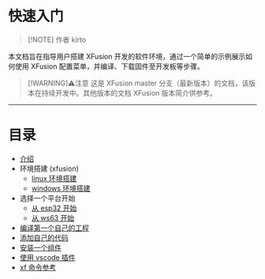 # 快速入门

> [!NOTE] 作者
> kirto

本文档旨在指导用户搭建 XFusion 开发的软件环境，通过一个简单的示例展示如何使用 XFusion 配置菜单，并编译、下载固件至开发板等步骤。

> [!WARNING]⚠️注意
> 这是 XFusion master 分支（最新版本）的文档，该版本在持续开发中。其他版本的文档 XFusion 版本简介供参考。

---

# 目录

- [介绍](introduction.md)
- 环境搭建 (xfusion)
  - [linux 环境搭建](preparation_with_linux.md)
  - [windows 环境搭建](preparation_with_windows.md)
- 选择一个平台开始
  - [从 esp32 开始](starting_with_esp32.md)
  - [从 ws63 开始](starting_with_ws63.md)
- [编译第一个自己的工程](build_first_project.md)
- [添加自己的代码](add_your_owm_code.md)
- [安装一个组件](install_a_component.md)
- [使用 vscode 插件](use_vscode_plugin.md)
- [xf 命令参考](xf_command_reference.md)


